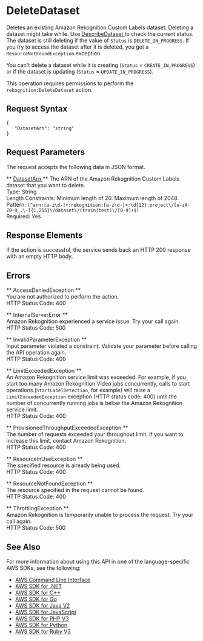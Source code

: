 # DeleteDataset<a name="API_DeleteDataset"></a>

Deletes an existing Amazon Rekognition Custom Labels dataset\. Deleting a dataset might take while\. Use [ DescribeDataset ](API_DescribeDataset.md) to check the current status\. The dataset is still deleting if the value of `Status` is `DELETE_IN_PROGRESS`\. If you try to access the dataset after it is deleted, you get a `ResourceNotFoundException` exception\. 

You can't delete a dataset while it is creating \(`Status` = `CREATE_IN_PROGRESS`\) or if the dataset is updating \(`Status` = `UPDATE_IN_PROGRESS`\)\.

This operation requires permissions to perform the `rekognition:DeleteDataset` action\.

## Request Syntax<a name="API_DeleteDataset_RequestSyntax"></a>

```
{
   "DatasetArn": "string"
}
```

## Request Parameters<a name="API_DeleteDataset_RequestParameters"></a>

The request accepts the following data in JSON format\.

 ** [ DatasetArn ](#API_DeleteDataset_RequestSyntax) **   <a name="rekognition-DeleteDataset-request-DatasetArn"></a>
 The ARN of the Amazon Rekognition Custom Labels dataset that you want to delete\.   
Type: String  
Length Constraints: Minimum length of 20\. Maximum length of 2048\.  
Pattern: `(^arn:[a-z\d-]+:rekognition:[a-z\d-]+:\d{12}:project\/[a-zA-Z0-9_.\-]{1,255}\/dataset\/(train|test)\/[0-9]+$)`   
Required: Yes

## Response Elements<a name="API_DeleteDataset_ResponseElements"></a>

If the action is successful, the service sends back an HTTP 200 response with an empty HTTP body\.

## Errors<a name="API_DeleteDataset_Errors"></a>

 ** AccessDeniedException **   
You are not authorized to perform the action\.  
HTTP Status Code: 400

 ** InternalServerError **   
Amazon Rekognition experienced a service issue\. Try your call again\.  
HTTP Status Code: 500

 ** InvalidParameterException **   
Input parameter violated a constraint\. Validate your parameter before calling the API operation again\.  
HTTP Status Code: 400

 ** LimitExceededException **   
An Amazon Rekognition service limit was exceeded\. For example, if you start too many Amazon Rekognition Video jobs concurrently, calls to start operations \(`StartLabelDetection`, for example\) will raise a `LimitExceededException` exception \(HTTP status code: 400\) until the number of concurrently running jobs is below the Amazon Rekognition service limit\.   
HTTP Status Code: 400

 ** ProvisionedThroughputExceededException **   
The number of requests exceeded your throughput limit\. If you want to increase this limit, contact Amazon Rekognition\.  
HTTP Status Code: 400

 ** ResourceInUseException **   
The specified resource is already being used\.  
HTTP Status Code: 400

 ** ResourceNotFoundException **   
The resource specified in the request cannot be found\.  
HTTP Status Code: 400

 ** ThrottlingException **   
Amazon Rekognition is temporarily unable to process the request\. Try your call again\.  
HTTP Status Code: 500

## See Also<a name="API_DeleteDataset_SeeAlso"></a>

For more information about using this API in one of the language\-specific AWS SDKs, see the following:
+  [ AWS Command Line Interface](https://docs.aws.amazon.com/goto/aws-cli/rekognition-2016-06-27/DeleteDataset) 
+  [ AWS SDK for \.NET](https://docs.aws.amazon.com/goto/DotNetSDKV3/rekognition-2016-06-27/DeleteDataset) 
+  [ AWS SDK for C\+\+](https://docs.aws.amazon.com/goto/SdkForCpp/rekognition-2016-06-27/DeleteDataset) 
+  [ AWS SDK for Go](https://docs.aws.amazon.com/goto/SdkForGoV1/rekognition-2016-06-27/DeleteDataset) 
+  [ AWS SDK for Java V2](https://docs.aws.amazon.com/goto/SdkForJavaV2/rekognition-2016-06-27/DeleteDataset) 
+  [ AWS SDK for JavaScript](https://docs.aws.amazon.com/goto/AWSJavaScriptSDK/rekognition-2016-06-27/DeleteDataset) 
+  [ AWS SDK for PHP V3](https://docs.aws.amazon.com/goto/SdkForPHPV3/rekognition-2016-06-27/DeleteDataset) 
+  [ AWS SDK for Python](https://docs.aws.amazon.com/goto/boto3/rekognition-2016-06-27/DeleteDataset) 
+  [ AWS SDK for Ruby V3](https://docs.aws.amazon.com/goto/SdkForRubyV3/rekognition-2016-06-27/DeleteDataset) 